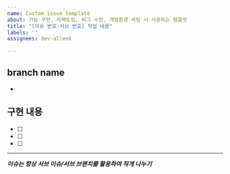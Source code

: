 ```yaml
---
name: Custom issue template
about: 기능 구현, 리팩토링, 버그 수정, 개발환경 세팅 시 사용하는 템플릿
title: "[이슈 번호-서브 번호] 작업 내용"
labels: ''
assignees: dev-allenk

---
```


## branch name
- 

## 구현 내용
- [ ] 
- [ ] 
- [ ] 

---
***이슈는 항상 서브 이슈/서브 브랜치를 활용하여 작게 나누기***
